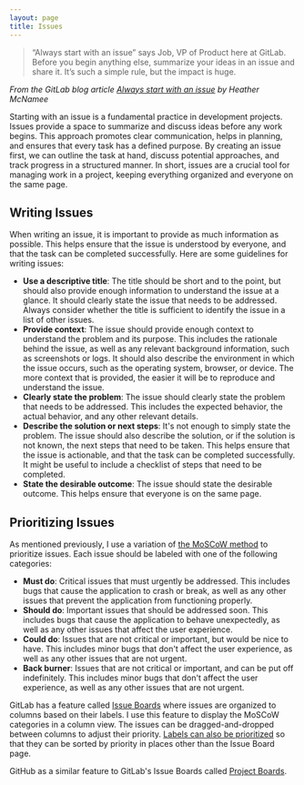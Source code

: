```yaml
---
layout: page
title: Issues
---
```


> “Always start with an issue” says Job, VP of Product here at GitLab. Before you begin anything else, summarize your ideas in an issue and share it. It’s such a simple rule, but the impact is huge.

*From the GitLab blog article [Always start with an issue](https://about.gitlab.com/blog/2016/03/03/start-with-an-issue/) by Heather McNamee*

Starting with an issue is a fundamental practice in development projects. Issues provide a space to summarize and discuss ideas before any work begins. This approach promotes clear communication, helps in planning, and ensures that every task has a defined purpose. By creating an issue first, we can outline the task at hand, discuss potential approaches, and track progress in a structured manner. In short, issues are a crucial tool for managing work in a project, keeping everything organized and everyone on the same page.

## Writing Issues

When writing an issue, it is important to provide as much information as possible. This helps ensure that the issue is understood by everyone, and that the task can be completed successfully. Here are some guidelines for writing issues:

- **Use a descriptive title**: The title should be short and to the point, but should also provide enough information to understand the issue at a glance. It should clearly state the issue that needs to be addressed. Always consider whether the title is sufficient to identify the issue in a list of other issues.
- **Provide context**: The issue should provide enough context to understand the problem and its purpose. This includes the rationale behind the issue, as well as any relevant background information, such as screenshots or logs. It should also describe the environment in which the issue occurs, such as the operating system, browser, or device. The more context that is provided, the easier it will be to reproduce and understand the issue.
- **Clearly state the problem**: The issue should clearly state the problem that needs to be addressed. This includes the expected behavior, the actual behavior, and any other relevant details.
- **Describe the solution or next steps**: It's not enough to simply state the problem. The issue should also describe the solution, or if the solution is not known, the next steps that need to be taken. This helps ensure that the issue is actionable, and that the task can be completed successfully. It might be useful to include a checklist of steps that need to be completed.
- **State the desirable outcome**: The issue should state the desirable outcome. This helps ensure that everyone is on the same page.

## Prioritizing Issues

As mentioned previously, I use a variation of [the MoSCoW method](https://draft.io/example/moscow-method) to prioritize issues. Each issue should be labeled with one of the following categories:
- **Must do**: Critical issues that must urgently be addressed. This includes bugs that cause the application to crash or break, as well as any other issues that prevent the application from functioning properly.
- **Should do**: Important issues that should be addressed soon. This includes bugs that cause the application to behave unexpectedly, as well as any other issues that affect the user experience.
- **Could do**: Issues that are not critical or important, but would be nice to have. This includes minor bugs that don't affect the user experience, as well as any other issues that are not urgent.
- **Back burner**: Issues that are not critical or important, and can be put off indefinitely. This includes minor bugs that don't affect the user experience, as well as any other issues that are not urgent.

GitLab has a feature called [Issue Boards](https://docs.gitlab.com/ee/user/project/issue_board.html) where issues are organized to columns based on their labels. I use this feature to display the MoSCoW categories in a column view. The issues can be dragged-and-dropped between columns to adjust their priority. [Labels can also be prioritized](https://docs.gitlab.com/ee/user/project/labels.html#set-label-priority) so that they can be sorted by priority in places other than the Issue Board page.

GitHub as a similar feature to GitLab's Issue Boards called [Project Boards](https://docs.github.com/en/github/managing-your-work-on-github/about-project-boards).
